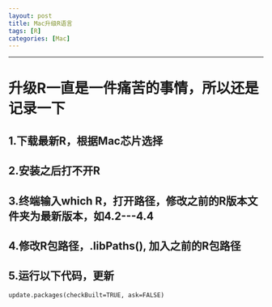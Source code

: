 ```yaml
---
layout: post
title: Mac升级R语言
tags: [R]
categories: [Mac]
---
```

------------------------------------------------------------------------

# 升级R一直是一件痛苦的事情，所以还是记录一下
## 1.下载最新R，根据Mac芯片选择
## 2.安装之后打不开R
## 3.终端输入which R，打开路径，修改之前的R版本文件夹为最新版本，如4.2---4.4
## 4.修改R包路径，.libPaths(),  加入之前的R包路径
## 5.运行以下代码，更新
```
update.packages(checkBuilt=TRUE, ask=FALSE)
```
